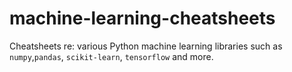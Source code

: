 # machine-learning-cheatsheets
Cheatsheets re: various Python machine learning libraries such as `numpy`,`pandas`, `scikit-learn`, `tensorflow` and more.
